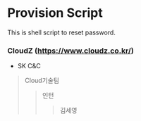 # Provision Script

This is shell script to reset password.

### CloudZ (https://www.cloudz.co.kr/)
* SK C&C
> Cloud기술팀
>> 인턴
>>> 김세영
